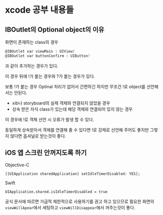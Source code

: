 # xcode 공부 내용들

## IBOutlet의 Optional object의 이유

화면이 존재하는 class의 경우
```sh
@IBOutlet var viewMain : UIView!
@IBOutlet var buttonConfirm : UIButton?
```
과 같이 추가하는 경우가 있다.

이 경우 뒤에 !가 붙는 경우와 ?가 붙는 경우가 있다.

보통 !가 붙는 경우 Optinal 처리가 없어서 간편하긴 하지만 무조건 !로 object를 선언해서는 안된다.

* xib나 storyboard의 실제 객체와 연결되지 않았을 경우
* 상속 받은 자식 class가 있는데 해당 객체와 연결되어 있지 않는 경우

이 경우에 !로 객체 선언 시 오류가 발생 할 수 있다.

동일하게 상속받아서 객체를 연결해 줄 수 있다면 !로 강제로 선언해 주어도 좋지만 그렇지 않다면 옵셔널로 받는것이 좋다.

## iOS 앱 스크린 안꺼지도록 하기

Objective-C
```
[[UIApplication sharedApplication] setIdleTimerDisabled: YES];
```

Swift
```
UIApplication.shared.isIdleTimerDisabled = true
```

공식 문서에 따르면 가급적 제한적으로 사용하기를 권고 하고 있으므로
필요한 화면의 ```viewWillApear```에서 세팅하고 ```viewWillDisappear```에서 꺼주는것이 좋다.